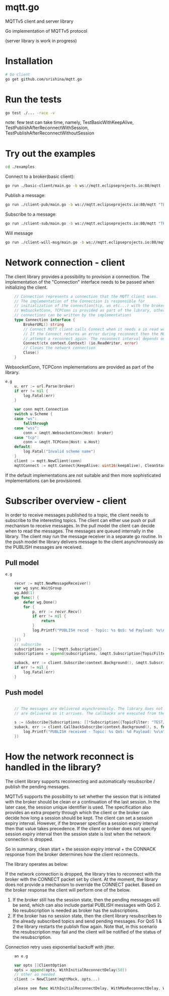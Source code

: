 # mqtt.go
MQTTv5 client and server library

Go implementation of MQTTv5 protocol

(server library is work in progress)

# Installation

```bash
# Go client
go get github.com/srishina/mqtt.go
```

# Run the tests
```bash
go test ./... -race -v
```
note: few test can take time, namely, TestBasicWithKeepAlive, TestPublishAfterReconnectWithSession, TestPublishAfterReconnectWithoutSession

# Try out the examples
```bash
cd ./examples
```

Connect to a broker(basic client):
```bash
go run ./basic-client/main.go -b ws://mqtt.eclipseprojects.io:80/mqtt -k 120 -cs=true // keep alive = 120secs, clean start=true
```
Publish a message:
```bash
go run ./client-pub/main.go -b ws://mqtt.eclipseprojects.io:80/mqtt "TEST/GREETING" 1 "Willkommen"
```
Subscribe to a message:
```bash
go run ./client-sub/main.go -b ws://mqtt.eclipseprojects.io:80/mqtt "TEST/GREETING/#" 1
```
Will message
```bash
go run ./client-will-msg/main.go -b ws://mqtt.eclipseprojects.io:80/mqtt --will-delay-interval 5 "TEST/GREETING/WILL" 1 "The Will message" "TEST/GREETING/#" 1
```
# Network connection - client

The client library provides a possibility to provision a connection. The implementation of the "Connection" interface needs to be passed when initializing the client.
```go
    // Connection represents a connection that the MQTT client uses.
    // The implementation of the Connection is responsible for
    // initialization of the connection(tcp, ws etc...) with the broker.
    // WebsocketConn, TCPConn is provided as part of the library, other
    // connections can be written by the implementations
    type Connection interface {
        BrokerURL() string
        // Connect MQTT client calls Connect when it needs a io read writer.
        // If the Connect returns an error during reconnect then the MQTT client will
        // attempt a reconnect again. The reconnect interval depends on backoff delay
        Connect(ctx context.Context) (io.ReadWriter, error)
        // Closes the network connection
        Close()
    }
```

WebsocketConn, TCPConn implementations are provided as part of the library.
```go
e.g
	u, err := url.Parse(broker)
	if err != nil {
		log.Fatal(err)
	}

	var conn mqtt.Connection
	switch u.Scheme {
	case "ws":
		fallthrough
	case "wss":
		conn = &mqtt.WebsocketConn{Host: broker}
	case "tcp":
		conn = &mqtt.TCPConn{Host: u.Host}
	default:
		log.Fatal("Invalid scheme name")
	}
	client := mqtt.NewClient(conn)
	mqttConnect := mqtt.Connect{KeepAlive: uint16(keepAlive), CleanStart: cleanStart, ClientID: clientID}
```

If the default implementations are not suitable and then more sophisticated implementations can be provisioned.


# Subscriber overview - client

In order to receive messages published to a topic, the client needs to subscribe to the interesting topics. The client can either use push or pull mechanism to receive messages. In the pull model the client can decide when to read the messages. The messages are queued internally in the library. The client may run the message receiver in a separate go routine. In the push model the library delivers message to the client asynchronously as the PUBLISH messages are received.

## Pull model
```go
e.g

	recvr := mqtt.NewMessageReceiver()
	var wg sync.WaitGroup
	wg.Add(1)
	go func() {
		defer wg.Done()
		for {
			p, err := recvr.Recv()
			if err != nil {
				return
			}
			log.Printf("PUBLISH recvd - Topic: %s QoS: %d Payload: %v\n", p.TopicName, p.QoSLevel, string(p.Payload))
		}
	}()
	// subscribe
	subscriptions := []*mqtt.Subscription{}
	subscriptions = append(subscriptions, &mqtt.Subscription{TopicFilter: "TEST/GREETING/#", QoSLevel: 2})

	suback, err := client.Subscribe(context.Background(), &mqtt.Subscribe{Subscriptions: subscriptions}, recvr)
	if err != nil {
		log.Fatal(err)
	}
```

## Push model
```go

    // The messages are delivered asynchronously. The library does not order messages in this case. The messages
    // are delivered as it arrives. The callbacks are executed from the library using a go routine.

	s := &Subscribe{Subscriptions: []*Subscription{{TopicFilter: "TEST/GREETING/#", QoSLevel: 2}}}
	suback, err := client.CallbackSubscribe(context.Background(), s, func(m *Publish) {
        log.Printf("PUBLISH received - Topic: %s QoS: %d Payload: %v\n", p.TopicName, p.QoSLevel, string(p.Payload))
	})

```

# How the network reconnect is handled in the library?

The client library supports reconnecting and automatically resubscribe / publish the pending messages.

MQTTv5 supports the possibility to set whether the session that is initiated with the broker should be clean or a continuation of the last session. In the later case, the session unique identifier is used. The specification also provides an extra property through which the client or the broker can decide how long a session should be kept. The client can set a session expiry interval. However, if the browser specifies a session expiry interval then that value takes precedence. If the client or broker does not specify session expiry interval then the session state is lost when the network connection is dropped.

So in summary, clean start + the session expiry interval + the CONNACK response from the broker determines how the client reconnects.

The library operates as below:

If the network connection is dropped, the library tries to reconnect with the broker with the CONNECT packet set by client. At the moment, the library does not provide a mechanism to override the CONNECT packet. Based on the broker response the client will perform one of the below.

1. If the broker still has the session state, then the pending messages will be send, which can also include partial PUBLISH messages with QoS 2. No resubscription is needed as broker has the subscriptions.
2. If the broker has no session state, then the client library resubscribes to the already subscribed topics and send pending messages. For QoS 1 & 2 the library restarts the publish flow again. Note that, in this scenario the resubscription may fail and the client will be notified of the status of the resubscription.

Connection retry uses exponential backoff with jitter.
```go
    an e.g

	var opts []ClientOption
    opts = append(opts, WithInitialReconnectDelay(50))
    // other as needed
	client := NewClient(mqttMock, opts...)

    please see func WithInitialReconnectDelay, WithMaxReconnectDelay, WithReconnectJitter for more information
```
